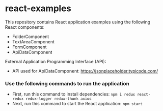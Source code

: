 # react-examples
This repository contains React application examples using the following React components:
- FolderComponent
- TextAreaComponent
- FormComponent
- ApiDataComponent

External Application Programming Interface (API):
- API used for ApiDataComponent: https://jsonplaceholder.typicode.com/

### Use the following commands to run the application
- First, run this command to install dependencies:
```npm i redux react-redux redux-logger redux-thunk axios```
- Next, run this command to start the React application:
```npm start```